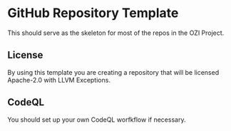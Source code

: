 # GitHub Repository Template

This should serve as the skeleton for most of the repos in the OZI Project.

## License

By using this template you are creating a repository that will be licensed Apache-2.0 with LLVM Exceptions.

## CodeQL

You should set up your own CodeQL worfkflow if necessary.
